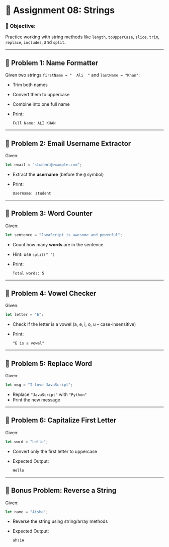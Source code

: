 # 📄 Assignment 08: Strings 

### 🔰 Objective:

Practice working with string methods like `length`, `toUpperCase`, `slice`, `trim`, `replace`, `includes`, and `split`.

---

## 🔹 Problem 1: Name Formatter

Given two strings `firstName = "  Ali  "` and `lastName = "Khan"`:

* Trim both names
* Convert them to uppercase
* Combine into one full name
* Print:

  ```
  Full Name: ALI KHAN
  ```

---

## 🔹 Problem 2: Email Username Extractor

Given:

```javascript
let email = "student@example.com";
```

* Extract the **username** (before the `@` symbol)
* Print:

  ```
  Username: student
  ```

---

## 🔹 Problem 3: Word Counter

Given:

```javascript
let sentence = "JavaScript is awesome and powerful";
```

* Count how many **words** are in the sentence
* Hint: use `split(" ")`
* Print:

  ```
  Total words: 5
  ```

---

## 🔹 Problem 4: Vowel Checker

Given:

```javascript
let letter = "E";
```

* Check if the letter is a vowel (a, e, i, o, u – case-insensitive)
* Print:

  ```
  "E is a vowel"
  ```

---

## 🔹 Problem 5: Replace Word

Given:

```javascript
let msg = "I love JavaScript";
```

* Replace `"JavaScript"` with `"Python"`
* Print the new message

---

## 🔹 Problem 6: Capitalize First Letter

Given:

```javascript
let word = "hello";
```

* Convert only the first letter to uppercase
* Expected Output:

  ```
  Hello
  ```

---

## 🔹 Bonus Problem: Reverse a String

Given:

```javascript
let name = "Aisha";
```

* Reverse the string using string/array methods
* Expected Output:

  ```
  ahsiA
  ```
